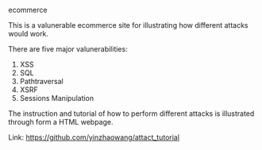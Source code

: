 ecommerce

This is a valunerable ecommerce site for illustrating how different attacks would work.

There are five major valunerabilities:
1. XSS
2. SQL
3. Pathtraversal
4. XSRF
5. Sessions Manipulation

The instruction and tutorial of how to perform different attacks is illustrated through form a HTML webpage.

Link: https://github.com/yinzhaowang/attact_tutorial
